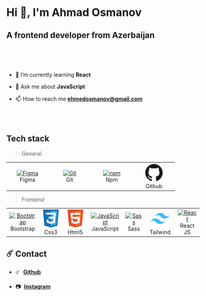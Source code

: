 <h1 align="left">Hi 👋, I'm Ahmad Osmanov</h1>

<div>

</div>

<h2 align="left">A frontend developer from Azerbaijan</h2>
<a>
  <img src="https://raw.githubusercontent.com/abhisheknaiidu/abhisheknaiidu/master/code.gif" alt="" align="right" width="400"/>
</a>
<br>
<br>
<br>


- 🌱 I’m currently learning **React**

- 💬 Ask me about **JavaScript**

- 📫 How to reach me **ehmedosmanov@gmail.com**

<br>
<br>



<h2 align="left" id="axhmed-stack">Tech stack</h2>

>  General
 
<table width='100%'>
  <tr>
    <td align="center" width="96">
      <a href="#axhmed-stack" >
        <img src="https://upload.wikimedia.org/wikipedia/commons/3/33/Figma-logo.svg" width="45" height="45" alt="Figma" />
      </a>
      <br>Figma
    </td>
    <td align="center" width="96">
      <a href="#axhmed-stack" >
        <img src="https://upload.wikimedia.org/wikipedia/commons/thumb/3/3f/Git_icon.svg/1200px-Git_icon.svg.png" width="48" height="48" alt="Git" />
      </a>
      <br>Git
    </td>
    <td align="center" width="96"> 
      <a href="#axhmed-stack" >
        <img src="https://brandeps.com/icon-download/N/Npm-icon-vector-05.svg" width="48" height="48" alt="npm" />
      </a>
      <br>Npm
    </td>
     <td align="center" width="96"> 
      <a href="#axhmed-stack" >
        <img src="https://raw.githubusercontent.com/devicons/devicon/1119b9f84c0290e0f0b38982099a2bd027a48bf1/icons/github/github-original.svg" width="48" height="48" alt="github" />
      </a>
      <br>Github
  </tr> 
</table>

>  Frontend
 
<table width='100%'> 
    <tr>
    <td align="center" width="96">
      <a href="#axhmed-stack">
        <img src="https://cdn.worldvectorlogo.com/logos/bootstrap-4.svg" width="48" height="48" alt="Bootstrap" />
      </a>
      <br>Bootstrap
    </td>
     <td align="center" width="96"> 
      <a href="#axhmed-stack" >
        <img src="https://raw.githubusercontent.com/devicons/devicon/1119b9f84c0290e0f0b38982099a2bd027a48bf1/icons/css3/css3-original.svg" width="48" height="48" alt="css3" />
      </a>
      <br>Css3
    </td>
    <td align="center" width="96">
      <a href="#axhmed-stack">
        <img src="https://raw.githubusercontent.com/devicons/devicon/1119b9f84c0290e0f0b38982099a2bd027a48bf1/icons/html5/html5-original.svg" width="48" height="48" alt="Html5" />
      </a>
      <br>Html5
    </td>
    <td align="center" width="96">
      <a href="#axhmed-stack">
        <img src="https://upload.wikimedia.org/wikipedia/commons/thumb/9/99/Unofficial_JavaScript_logo_2.svg/1024px-Unofficial_JavaScript_logo_2.svg.png" width="48" height="48" alt="JavaScript"/>
      </a>
      <br>JavaScript
    </td>
    <td align="center" width="96">
      <a href="#axhmed-stack">
        <img src="https://brandeps.com/icon-download/S/Sass-icon-vector-04.svg" width="48" height="48" alt="Sass" />
      </a>
      <br>Sass
    </td>
   <td align="center" width="96">
      <a href="#axhmed-stack">
        <img src="https://raw.githubusercontent.com/devicons/devicon/1119b9f84c0290e0f0b38982099a2bd027a48bf1/icons/tailwindcss/tailwindcss-plain.svg" width="48" height="48" alt="Tailwind" />
      </a>
      <br>Tailwind
    </td>
      <td align="center" width="96">
      <a href="#axhmed-stack">
        <img src="https://brandlogos.net/wp-content/uploads/2020/09/react-logo.png" width="48" height="48" alt="React" />
      </a>
      <br>React JS
    </td>
  </tr> 
</table>

## :comet: Contact
<a href="#">
  <img align="right"/>
</a>

- :comet: &nbsp;**[Github](https://github.com/KaidoOP)**

- :camera: &nbsp;**[Instagram](https://www.instagram.com/axhmed09/)**

<br>
